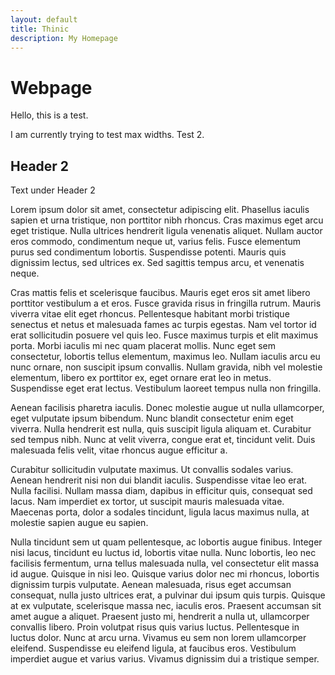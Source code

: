 ```yaml
--- 
layout: default 
title: Thinic
description: My Homepage  
--- 
```


# Webpage 

Hello, this is a test. 

I am currently trying to test max widths. Test 2. 

## Header 2 

Text under Header 2

Lorem ipsum dolor sit amet, consectetur adipiscing elit. Phasellus iaculis sapien et urna tristique, non porttitor nibh rhoncus. Cras maximus eget arcu eget tristique. Nulla ultrices hendrerit ligula venenatis aliquet. Nullam auctor eros commodo, condimentum neque ut, varius felis. Fusce elementum purus sed condimentum lobortis. Suspendisse potenti. Mauris quis dignissim lectus, sed ultrices ex. Sed sagittis tempus arcu, et venenatis neque.

Cras mattis felis et scelerisque faucibus. Mauris eget eros sit amet libero porttitor vestibulum a et eros. Fusce gravida risus in fringilla rutrum. Mauris viverra vitae elit eget rhoncus. Pellentesque habitant morbi tristique senectus et netus et malesuada fames ac turpis egestas. Nam vel tortor id erat sollicitudin posuere vel quis leo. Fusce maximus turpis et elit maximus porta. Morbi iaculis mi nec quam placerat mollis. Nunc eget sem consectetur, lobortis tellus elementum, maximus leo. Nullam iaculis arcu eu nunc ornare, non suscipit ipsum convallis. Nullam gravida, nibh vel molestie elementum, libero ex porttitor ex, eget ornare erat leo in metus. Suspendisse eget erat lectus. Vestibulum laoreet tempus nulla non fringilla.

Aenean facilisis pharetra iaculis. Donec molestie augue ut nulla ullamcorper, eget vulputate ipsum bibendum. Nunc blandit consectetur enim eget viverra. Nulla hendrerit est nulla, quis suscipit ligula aliquam et. Curabitur sed tempus nibh. Nunc at velit viverra, congue erat et, tincidunt velit. Duis malesuada felis velit, vitae rhoncus augue efficitur a.

Curabitur sollicitudin vulputate maximus. Ut convallis sodales varius. Aenean hendrerit nisi non dui blandit iaculis. Suspendisse vitae leo erat. Nulla facilisi. Nullam massa diam, dapibus in efficitur quis, consequat sed lacus. Nam imperdiet ex tortor, ut suscipit mauris malesuada vitae. Maecenas porta, dolor a sodales tincidunt, ligula lacus maximus nulla, at molestie sapien augue eu sapien.

Nulla tincidunt sem ut quam pellentesque, ac lobortis augue finibus. Integer nisi lacus, tincidunt eu luctus id, lobortis vitae nulla. Nunc lobortis, leo nec facilisis fermentum, urna tellus malesuada nulla, vel consectetur elit massa id augue. Quisque in nisi leo. Quisque varius dolor nec mi rhoncus, lobortis dignissim turpis vulputate. Aenean malesuada, risus eget accumsan consequat, nulla justo ultrices erat, a pulvinar dui ipsum quis turpis. Quisque at ex vulputate, scelerisque massa nec, iaculis eros. Praesent accumsan sit amet augue a aliquet. Praesent justo mi, hendrerit a nulla ut, ullamcorper convallis libero. Proin volutpat risus quis varius luctus. Pellentesque in luctus dolor. Nunc at arcu urna. Vivamus eu sem non lorem ullamcorper eleifend. Suspendisse eu eleifend ligula, at faucibus eros. Vestibulum imperdiet augue et varius varius. Vivamus dignissim dui a tristique semper. 